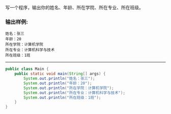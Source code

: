 写一个程序，输出你的姓名、年龄、所在学院、所在专业、所在班级。

### 输出样例:

```out
姓名：张三
年龄：20
所在学院：计算机学院
所在专业：计算机科学与技术
所在班级：1班
```

***

```java
public class Main {
	public static void main(String[] args) {
		System.out.println("姓名：张三");
		System.out.println("年龄：20");
		System.out.println("所在学院：计算机学院");
		System.out.println("所在专业：计算机科学与技术");
		System.out.println("所在班级：1班");
	}
}
```

